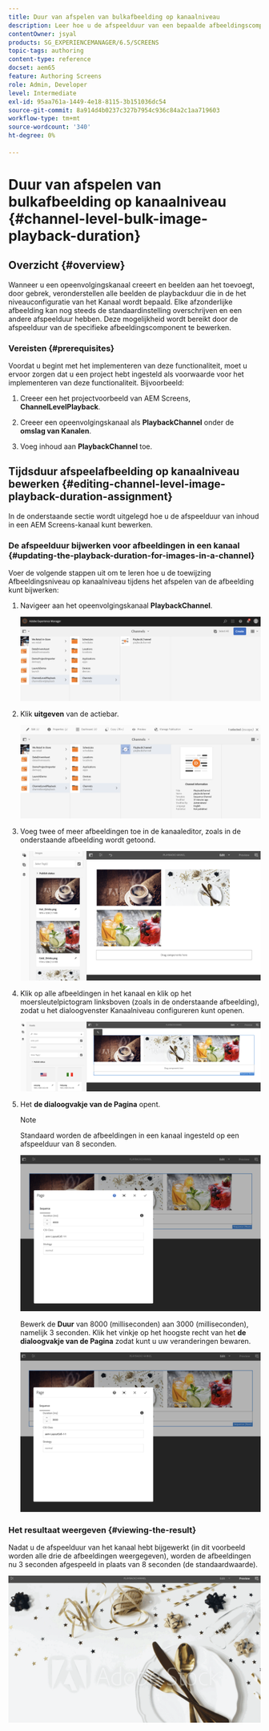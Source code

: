 ```yaml
---
title: Duur van afspelen van bulkafbeelding op kanaalniveau
description: Leer hoe u de afspeelduur van een bepaalde afbeeldingscomponent in AEM Screens kunt bewerken.
contentOwner: jsyal
products: SG_EXPERIENCEMANAGER/6.5/SCREENS
topic-tags: authoring
content-type: reference
docset: aem65
feature: Authoring Screens
role: Admin, Developer
level: Intermediate
exl-id: 95aa761a-1449-4e18-8115-3b151036dc54
source-git-commit: 8a914d4b0237c327b7954c936c84a2c1aa719603
workflow-type: tm+mt
source-wordcount: '340'
ht-degree: 0%

---
```


# Duur van afspelen van bulkafbeelding op kanaalniveau {#channel-level-bulk-image-playback-duration}

## Overzicht {#overview}

Wanneer u een opeenvolgingskanaal creeert en beelden aan het toevoegt, door gebrek, veronderstellen alle beelden de playbackduur die in de het niveauconfiguratie van het Kanaal wordt bepaald. Elke afzonderlijke afbeelding kan nog steeds de standaardinstelling overschrijven en een andere afspeelduur hebben. Deze mogelijkheid wordt bereikt door de afspeelduur van de specifieke afbeeldingscomponent te bewerken.

### Vereisten {#prerequisites}

Voordat u begint met het implementeren van deze functionaliteit, moet u ervoor zorgen dat u een project hebt ingesteld als voorwaarde voor het implementeren van deze functionaliteit. Bijvoorbeeld:

1. Creeer een het projectvoorbeeld van AEM Screens, **ChannelLevelPlayback**.

1. Creeer een opeenvolgingskanaal als **PlaybackChannel** onder de **omslag van Kanalen**.

1. Voeg inhoud aan **PlaybackChannel** toe.

## Tijdsduur afspeelafbeelding op kanaalniveau bewerken {#editing-channel-level-image-playback-duration-assignment}

In de onderstaande sectie wordt uitgelegd hoe u de afspeelduur van inhoud in een AEM Screens-kanaal kunt bewerken.

### De afspeelduur bijwerken voor afbeeldingen in een kanaal {#updating-the-playback-duration-for-images-in-a-channel}

Voer de volgende stappen uit om te leren hoe u de toewijzing Afbeeldingsniveau op kanaalniveau tijdens het afspelen van de afbeelding kunt bijwerken:

1. Navigeer aan het opeenvolgingskanaal **PlaybackChannel**.

   ![ screen_shot_2019-06-24at62818pm ](assets/screen_shot_2019-06-24at62818pm.png)

1. Klik **uitgeven** van de actiebar.

   ![ screen_shot_2019-06-24at70141pm ](assets/screen_shot_2019-06-24at70141pm.png)

1. Voeg twee of meer afbeeldingen toe in de kanaaleditor, zoals in de onderstaande afbeelding wordt getoond.

   ![ screen_shot_2019-06-24at90534pm ](assets/screen_shot_2019-06-24at90534pm.png)

1. Klik op alle afbeeldingen in het kanaal en klik op het moersleutelpictogram linksboven (zoals in de onderstaande afbeelding), zodat u het dialoogvenster Kanaalniveau configureren kunt openen.

   ![ screen_shot_2019-06-25at95945am ](assets/screen_shot_2019-06-25at95945am.png)

1. Het **de dialoogvakje van de Pagina** opent.

   >[!NOTE]
   >Standaard worden de afbeeldingen in een kanaal ingesteld op een afspeelduur van 8 seconden.

   ![ screen_shot_2019-06-25at100343am ](assets/screen_shot_2019-06-25at100343am.png)

   Bewerk de **Duur** van 8000 (milliseconden) aan 3000 (milliseconden), namelijk 3 seconden. Klik het vinkje op het hoogste recht van het **de dialoogvakje van de Pagina** zodat kunt u uw veranderingen bewaren.

   ![ screen_shot_2019-06-25at101527am ](assets/screen_shot_2019-06-25at101527am.png)

### Het resultaat weergeven {#viewing-the-result}

Nadat u de afspeelduur van het kanaal hebt bijgewerkt (in dit voorbeeld worden alle drie de afbeeldingen weergegeven), worden de afbeeldingen nu 3 seconden afgespeeld in plaats van 8 seconden (de standaardwaarde).

![ channel_preview ](assets/channel_preview.gif)
